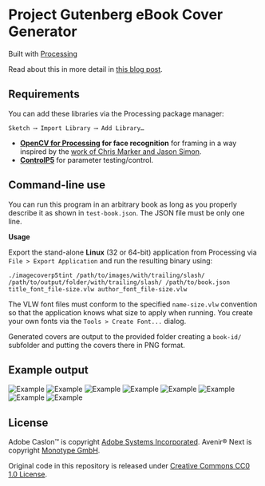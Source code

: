 Project Gutenberg eBook Cover Generator
================

Built with [Processing](http://processing.org)

Read about this in more detail in [this blog post](http://www.nypl.org/blog/2014/09/03/generative-ebook-covers).

## Requirements

You can add these libraries via the Processing package manager:

`Sketch ⟶ Import Library ⟶ Add Library…`

- **[OpenCV for Processing](https://github.com/atduskgreg/opencv-processing) for face recognition** for framing in a way inspired by the [work of Chris Marker and Jason Simon](http://www.lightindustry.org/simon_marker.jpg).
- **[ControlP5](http://www.sojamo.de/libraries/controlP5/)** for parameter testing/control.

## Command-line use
You can run this program in an arbitrary book as long as you properly describe it as shown in `test-book.json`. The JSON file must be only one line.

**Usage**

Export the stand-alone **Linux** (32 or 64-bit) application from Processing via `File > Export Application` and run the resulting binary using:

`./imagecoverp5tint /path/to/images/with/trailing/slash/ /path/to/output/folder/with/trailing/slash/ /path/to/book.json title_font_file-size.vlw author_font_file-size.vlw`

The VLW font files must conform to the specified `name-size.vlw` convention so that the application knows what size to apply when running. You create your own fonts via the `Tools > Create Font...` dialog.

Generated covers are output to the provided folder creating a `book-id/` subfolder and putting the covers there in PNG format.

## Example output

![Example](https://github.com/mgiraldo/imagecoverp5tint/blob/master/cover_jane_eyre.small.png)
![Example](https://github.com/mgiraldo/imagecoverp5tint/blob/master/cover_jungle_book.small.png)
![Example](https://github.com/mgiraldo/imagecoverp5tint/blob/master/cover_tale.small.png)
![Example](https://github.com/mgiraldo/imagecoverp5tint/blob/master/output/example2.png)
![Example](https://github.com/mgiraldo/imagecoverp5tint/blob/master/output/example3.png)
![Example](https://github.com/mgiraldo/imagecoverp5tint/blob/master/output/example4.png)
![Example](https://github.com/mgiraldo/imagecoverp5tint/blob/master/output/example5.png)
![Example](https://github.com/mgiraldo/imagecoverp5tint/blob/master/output/example6.png)

## License

Adobe Caslon™ is copyright [Adobe Systems Incorporated](http://www.adobe.com/). Avenir® Next is copyright [Monotype GmbH](https://www.linotype.com/).

Original code in this repository is released under [Creative Commons CC0 1.0 License](http://creativecommons.org/publicdomain/zero/1.0).
